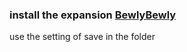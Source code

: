### install the expansion [BewlyBewly](https://github.com/BewlyBewly/BewlyBewly)
use the setting of save in the folder
